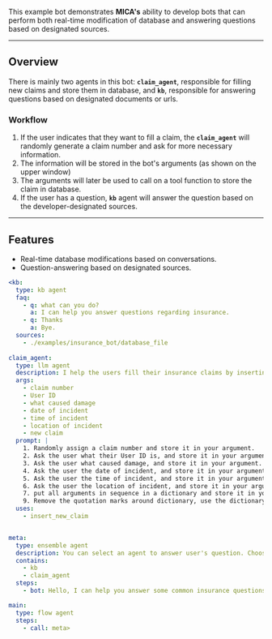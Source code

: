 This example bot demonstrates **MICA's** ability to develop bots that can perform both real-time modification of database and answering questions based on designated sources.

---

## Overview

There is mainly two agents in this bot: **`claim_agent`**, responsible for filling new claims and store them in database, and **`kb`**, responsible for answering questions based on designated documents or urls.

### Workflow
1. If the user indicates that they want to fill a claim, the **`claim_agent`** will randomly generate a claim number and ask for more necessary information. 
2. The information will be stored in the bot's arguments (as shown on the upper window)
3. The arguments will later be used to call on a tool function to store the claim in database.
4. If the user has a question, **`kb`** agent will answer the question based on the developer-designated sources. 

---

## Features
- Real-time database modifications based on conversations.
- Question-answering based on designated sources.  

```yaml
<kb:
  type: kb agent
  faq:
    - q: what can you do?
      a: I can help you answer questions regarding insurance. 
    - q: Thanks
      a: Bye.
  sources:
    - ./examples/insurance_bot/database_file
    
claim_agent:
  type: llm agent
  description: I help the users fill their insurance claims by inserting new claims to example database.
  args:
    - claim number
    - User ID
    - what caused damage
    - date of incident
    - time of incident
    - location of incident
    - new claim
  prompt: |
    1. Randomly assign a claim number and store it in your argument.
    2. Ask the user what their User ID is, and store it in your argument.
    3. Ask the user what caused damage, and store it in your argument.
    4. Ask the user the date of incident, and store it in your argument.
    5. Ask the user the time of incident, and store it in your argument.
    6. Ask the user the location of incident, and store it in your argument.
    7. put all arguments in sequence in a dictionary and store it in your argument, for example "new_claim = {"claim number": "440305","User ID": "1919810","what caused damage": "Tree fell on my car during a storm","date of incident": "09/25/2025","time of incident": "10am","location of incident": "123 Main St"}"
    9. Remove the quotation marks around dictionary, use the dictionary as the first argument to call the "insert_new_claim" function, leave the second argument of the function alone as it has been set default to some value.
  uses:
    - insert_new_claim


meta:
  type: ensemble agent
  description: You can select an agent to answer user's question. Choose kb agent if the user has a question, choose claim agent if the user wants to fill a claim
  contains: 
    - kb
    - claim_agent
  steps:
    - bot: Hello, I can help you answer some common insurance questions. Feel free to ask me!

main:
  type: flow agent
  steps:
    - call: meta>
